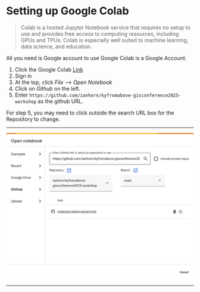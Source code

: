 # Setting up Google Colab

> Colab is a hosted Jupyter Notebook service that requires no setup to use and provides free access to computing resources, including GPUs and TPUs. Colab is especially well suited to machine learning, data science, and education.

All you need is Google account to use Google Colab is a Google Account.

1. Click the Google Colab [Link](https://colab.research.google.com/)
2. Sign in 
3. At the top, click *File* --> *Open Notebook*
4. Click on *Github* on the left.
5. Enter `https://github.com/ianhorn/kyfromabove-gisconference2025-workshop` as the github URL.

For step 5, you may need to click outside the search URL box for the Repository to change.
___
![Open Notebook from Github](../assets/colab_open_notebook_github.png)
___
